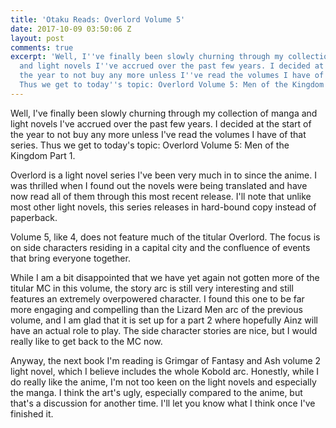 ```yaml
---
title: 'Otaku Reads: Overlord Volume 5'
date: 2017-10-09 03:50:06 Z
layout: post
comments: true
excerpt: 'Well, I''ve finally been slowly churning through my collection of manga
  and light novels I''ve accrued over the past few years. I decided at the start of
  the year to not buy any more unless I''ve read the volumes I have of that series.
  Thus we get to today''s topic: Overlord Volume 5: Men of the Kingdom Part 1.'
---
```


<p>Well, I've finally been slowly churning through my collection of manga and light novels I've accrued over the past few years. I decided at the start of the year to not buy any more unless I've read the volumes I have of that series. Thus we get to today's topic: Overlord Volume 5: Men of the Kingdom Part 1.</p>
<p>Overlord is a light novel series I've been very much in to since the anime. I was thrilled when I found out the novels were being translated and have now read all of them through this most recent release. I'll note that unlike most other light novels, this series releases in hard-bound copy instead of paperback.</p>
<p>Volume 5, like 4, does not feature much of the titular Overlord. The focus is on side characters residing in a capital city and the confluence of events that bring everyone together.</p>
<p>While I am a bit disappointed that we have yet again not gotten more of the titular MC in this volume, the story arc is still very interesting and still features an extremely overpowered character. I found this one to be far more engaging and compelling than the Lizard Men arc of the previous volume, and I am glad that it is set up for a part 2 where hopefully Ainz will have an actual role to play. The side character stories are nice, but I would really like to get back to the MC now.</p>
<p>Anyway, the next book I'm reading is Grimgar of Fantasy and Ash volume 2 light novel, which I believe includes the whole Kobold arc. Honestly, while I do really like the anime, I'm not too keen on the light novels and especially the manga. I think the art's ugly, especially compared to the anime, but that's a discussion for another time. I'll let you know what I think once I've finished it.</p>